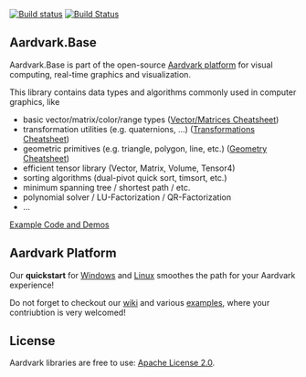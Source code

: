 [![Build status](https://ci.appveyor.com/api/projects/status/px8242ird5aa6svs/branch/master?svg=true)](https://ci.appveyor.com/project/haraldsteinlechner/aardvark/branch/master)
[![Build Status](https://travis-ci.org/aardvark-platform/aardvark.base.svg?branch=master)](https://travis-ci.org/aardvark-platform/aardvark.base)

## Aardvark.Base

Aardvark.Base is part of the open-source [Aardvark platform](https://github.com/aardvark-platform/aardvark.docs) for visual computing, real-time graphics and visualization.

This library contains data types and algorithms commonly used in computer graphics, like
* basic vector/matrix/color/range types ([Vector/Matrices Cheatsheet](https://github.com/aardvark-platform/aardvark.docs/wiki/Vectors-and-Matrices))
* transformation utilities (e.g. quaternions, ...) ([Transformations Cheatsheet](https://github.com/aardvark-platform/aardvark.docs/wiki/Transformations))
* geometric primitives (e.g. triangle, polygon, line, etc.) ([Geometry Cheatsheet](https://github.com/aardvark-platform/aardvark.docs/wiki/Geometry))
* efficient tensor library (Vector, Matrix, Volume, Tensor4)
* sorting algorithms (dual-pivot quick sort, timsort, etc.)
* minimum spanning tree / shortest path / etc.
* polynomial solver / LU-Factorization / QR-Factorization
* ...

[Example Code and Demos](https://github.com/vrvis/aardvark.rendering/tree/master/src/Demo/Examples)

## Aardvark Platform
Our **quickstart** for [Windows](https://github.com/aardvark-platform/aardvark.docs/wiki/Quickstart-Windows) and [Linux](https://github.com/aardvark-platform/aardvark.docs/wiki/Quickstart-Linux) smoothes the path for your Aardvark experience! 

Do not forget to checkout our [wiki](https://github.com/aardvarkplatform/aardvark.docs/wiki) and various [examples](https://github.com/aardvark-platform/aardvark.docs/wiki/Gallery), where your contriubtion is very welcomed!

## License
Aardvark libraries are free to use: [Apache License 2.0](http://www.apache.org/licenses/LICENSE-2.0.txt).
